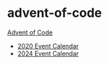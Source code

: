 # advent-of-code

[Advent of Code](https://adventofcode.com/)
- [2020 Event Calendar](https://xinye83.github.io/aoc/2020.html)
- [2024 Event Calendar](https://xinye83.github.io/aoc/2024.html)
